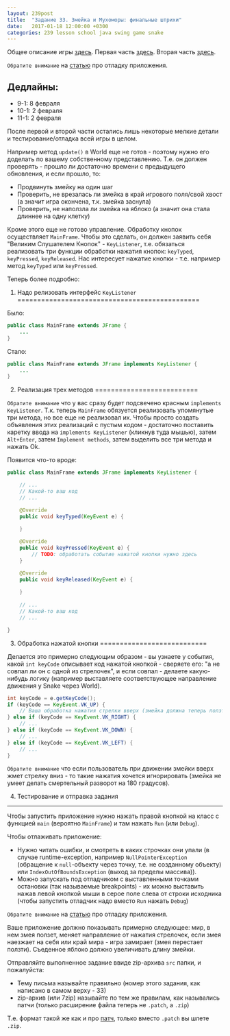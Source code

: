 ```yaml
---
layout: 239post
title:  "Задание 33. Змейка и Мухоморы: финальные штрихи"
date:   2017-01-18 12:00:00 +0300
categories: 239 lesson school java swing game snake
---
```


Общее описание игры [здесь](/lessons/239/lesson/school/java/swing/game/snake/2017/01/10/Snake-overview.html). Первая часть [здесь](/lessons/239/lesson/school/java/swing/game/snake/2017/01/10/Snake-1-Entities.html). Вторая часть [здесь](/lessons/239/lesson/school/java/swing/game/snake/2017/01/17/Snake-2-Rendering.html).

```Обратите внимание``` на [статью](/lessons/239/lesson/school/java/debug/2017/01/21/Java-debug.html) про отладку приложения.

Дедлайны:
---------

 - 9-1: 8 февраля
 - 10-1: 2 февраля
 - 11-1: 2 февраля

После первой и второй части остались лишь некоторые мелкие детали и тестирование/отладка всей игры в целом.

Например метод ```update()``` в World еще не готов - поэтому нужно его доделать по вашему собственному представлению.
Т.е. он должен проверять - прошло ли достаточно времени с предыдущего обновления, и если прошло, то:

 - Продвинуть змейку на один шаг
 - Проверить, не врезалась ли змейка в край игрового поля/свой хвост (а значит игра окончена, т.к. змейка заснула)
 - Проверить, не наползла ли змейка на яблоко (а значит она стала длиннее на одну клетку)

Кроме этого еще не готово управление. Обработку кнопок осуществляет ```MainFrame```. Чтобы это сделать, он должен заявить себя "Великим Слушателем Кнопок" - ```KeyListener```, т.е.
обязаться реализовать три функции обработки нажатия кнопок: ```keyTyped```, ```keyPressed```, ```keyReleased```. Нас интересует нажатие кнопки - т.е. например метод ```keyTyped``` или ```keyPressed```.

Теперь более подробно:

1) Надо релизовать интерфейс ```KeyListener```
==============================================

Было:

```java
public class MainFrame extends JFrame {
    ...
}
```

Стало:

```java
public class MainFrame extends JFrame implements KeyListener {
    ...
}
```

2) Реализация трех методов
==========================

```Обратите внимание``` что у вас сразу будет подсвечено красным ```implements KeyListener```. Т.к. теперь ```MainFrame``` обязуется реализовать упомянутые три метода, но все еще не реализовал их.
Чтобы просто создать объявления этих реализаций с пустым кодом - достаточно поставить каретку ввода на ```implements KeyListener``` (кликнув туда мышью), затем ```Alt+Enter```, затем ```Implement methods```, затем выделить все три метода и нажать Ok.

Появится что-то вроде:

```java
public class MainFrame extends JFrame implements KeyListener {

    // ...
    // Какой-то ваш код
    // ...

    @Override
    public void keyTyped(KeyEvent e) {
        
    }

    @Override
    public void keyPressed(KeyEvent e) {
        // TODO: обработать событие нажатой кнопки нужно здесь
    }

    @Override
    public void keyReleased(KeyEvent e) {
        
    }
    
    // ...
    // Какой-то ваш код
    // ...

}
```

3) Обработка нажатой кнопки
===========================

Делается это примерно следующим образом - вы узнаете у события, какой ```int keyCode``` описывает код нажатой кнопкой - сверяете его: "а не совпал ли он с одной из стрелочек", и если совпал - делаете какую-нибудь логику (например выставляете соответствующее направление движения у Snake через World).

```java
int keyCode = e.getKeyCode();
if (keyCode == KeyEvent.VK_UP) {
    // Ваша обработка нажатия стрелки вверх (змейка должна теперь ползти вверх)
} else if (keyCode == KeyEvent.VK_RIGHT) {
    // ...
} else if (keyCode == KeyEvent.VK_DOWN) {
    // ...
} else if (keyCode == KeyEvent.VK_LEFT) {
    // ...
}
```

```Обратите внимание``` что если пользователь при движении змейки вверх жмет стрелку вниз - то такие нажатия хочется игнорировать (змейка не умеет делать смертельный разворот на 180 градусов).

4) Тестирование и отправка задания
----------------------------------

Чтобы запустить приложение нужно нажать правой кнопкой на класс с функцией ```main``` (вероятно ```MainFrame```) и там нажать ```Run``` (или ```Debug```).

Чтобы отлаживать приложение:

 - Нужно читать ошибки, и смотреть в каких строчках они упали (в случае runtime-exception, например ```NullPointerException``` (обращение к ```null```-объекту через точку, т.е. не созданному объекту) или ```IndexOutOfBoundsException``` (выход за пределы массива)).
 - Можно запускать под отладчиком с выставленными точками остановки (так называемые breakpoints) - их можно выставить нажав левой кнопкой мыши в серое поле слева от строки исходника (чтобы запустить отладчик надо вместо ```Run``` нажать ```Debug```)
 
```Обратите внимание``` на [статью](/lessons/239/lesson/school/java/debug/2017/01/21/Java-debug.html) про отладку приложения.

Ваше приложение должно показывать примерно следующее: мир, в нем змея ползет, меняет направление от нажатия стрелочек, если змея наезжает на себя или край мира - игра замирает (змея перестает ползти). Съеденное яблоко должно увеличивать длину змейки.

Отправляйте выполненное задание ввиде zip-архива ```src``` папки, и пожалуйста:

 - Тему письма называйте правильно (номер этого задания, как написано в самом верху - 33)
 - zip-архив (или 7zip) называйте по тем же правилам, как назывались патчи (только расширение файла теперь не ```.patch```, а ```.zip```)
 
Т.е. формат такой же как и про [патч](/lessons/239/lesson/school/1703/05/16/Patch.html), только вместо ```.patch``` вы шлете ```.zip```.
